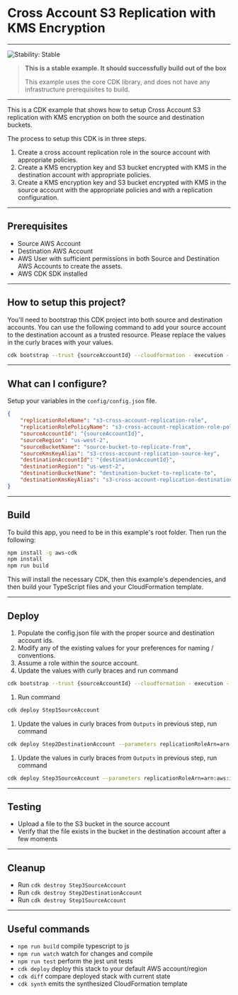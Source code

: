 # Cross Account S3 Replication with KMS Encryption
<!--BEGIN STABILITY BANNER-->
---

![Stability: Stable](https://img.shields.io/badge/stability-Stable-success.svg?style=for-the-badge)

> **This is a stable example. It should successfully build out of the box**
>
> This example uses the core CDK library, and does not have any infrastructure prerequisites to build.

---
<!--END STABILITY BANNER-->

This is a CDK example that shows how to setup Cross Account S3 replication with KMS encryption on both the source and destination buckets.

The process to setup this CDK is in three steps.
1) Create a cross account replication role in the source account with appropriate policies.
2) Create a KMS encryption key and S3 bucket encrypted with KMS in the destination account with appropriate policies.
3) Create a KMS encryption key and S3 bucket encrypted with KMS in the source account with the appropriate policies and with a replication configuration.

---
## Prerequisites
* Source AWS Account
* Destination AWS Account
* AWS User with sufficient permissions in both Source and Destination AWS Accounts to create the assets.
* AWS CDK SDK installed

---
## How to setup this project?
You'll need to bootstrap this CDK project into both source and destination accounts.
You can use the following command to add your source account to the destination account as a trusted resource.
Please replace the values in the curly braces with your values.

```bash
cdk bootstrap --trust {sourceAccountId} --cloudformation - execution - policies arn:aws:iam::aws:policy/AdministratorAccess aws://{destinationAccountId}}/{destinationRegion}
```

---
## What can I configure?
Setup your variables in the `config/config.json` file.

```json
{
    "replicationRoleName": "s3-cross-account-replication-role",
    "replicationRolePolicyName": "s3-cross-account-replication-role-policy",
    "sourceAccountId": "{sourceAccountId}",
    "sourceRegion": "us-west-2",
    "sourceBucketName": "source-bucket-to-replicate-from",
    "sourceKmsKeyAlias": "s3-cross-account-replication-source-key",
    "destinationAccountId": "{destinationAccountId}",
    "destinationRegion": "us-west-2",
    "destinationBucketName": "destination-bucket-to-replicate-to",
    "destinationKmsKeyAlias": "s3-cross-account-replication-destination-key"
}
```

---
## Build
To build this app, you need to be in this example's root folder. Then run the following:
```bash
npm install -g aws-cdk
npm install
npm run build
```
This will install the necessary CDK, then this example's dependencies, and then build your TypeScript files and your CloudFormation template.

---
## Deploy
1. Populate the config.json file with the proper source and destination account ids.
1. Modify any of the existing values for your preferences for naming / conventions.
1. Assume a role within the source account.
1. Update the values with curly braces and run command
  ```bash
  cdk bootstrap --trust {sourceAccountId} --cloudformation - execution - policies arn:aws:iam::aws:policy/AdministratorAccess aws://{destinationAccountId}}/{destinationRegion}
  ```
1. Run command
  ```bash
  cdk deploy Step1SourceAccount
  ```
1. Update the values in curly braces from `Outputs` in previous step, run command
  ```bash
  cdk deploy Step2DestinationAccount --parameters replicationRoleArn=arn:aws:iam::{sourceAccountId}:role/s3-cross-account-replication-role
  ```
1. Update the values in curly braces from `Outputs` in previous step, run command
  ```bash
  cdk deploy Step3SourceAccount --parameters replicationRoleArn=arn:aws:iam::{sourceAccountId}:role/s3-cross-account-replication-role --parameters destinationKmsKeyArn=arn:aws:kms:us-west-2:{destinationAccountId}:key/{kmsKeyInDestination} --parameters destinationS3BucketArn=arn:aws:s3:::destination-bucket-to-replicate-to
  ```

---
## Testing
* Upload a file to the S3 bucket in the source account
* Verify that the file exists in the bucket in the destination account after a few moments


---
## Cleanup
* Run `cdk destroy Step3SourceAccount`
* Run `cdk destroy Step2DestinationAccount`
* Run `cdk destroy Step1SourceAccount`


---
## Useful commands
* `npm run build`   compile typescript to js
* `npm run watch`   watch for changes and compile
* `npm run test`    perform the jest unit tests
* `cdk deploy`      deploy this stack to your default AWS account/region
* `cdk diff`        compare deployed stack with current state
* `cdk synth`       emits the synthesized CloudFormation template
